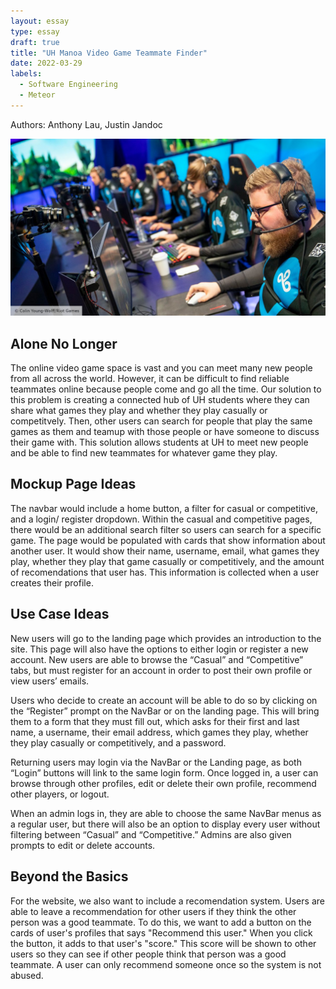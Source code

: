```yaml
---
layout: essay
type: essay
draft: true
title: "UH Manoa Video Game Teammate Finder"
date: 2022-03-29
labels:
  - Software Engineering
  - Meteor
---
```

Authors: Anthony Lau, Justin Jandoc

<img class="ui large image" src="../images/c9teammates.jpg">

## Alone No Longer

The online video game space is vast and you can meet many new people from all across the world. However, it can be difficult to find reliable teammates online because people come and go all the time. Our solution to this problem is creating a connected hub of UH students where they can share what games they play and whether they play casually or competitvely. Then, other users can search for people that play the same games as them and teamup with those people or have someone to discuss their game with. This solution allows students at UH to meet new people and be able to find new teammates for whatever game they play. 

## Mockup Page Ideas

The navbar would include a home button, a filter for casual or competitive, and a login/ register dropdown. Within the casual and competitive pages, there would be an additional search filter so users can search for a specific game. The page would be populated with cards that show information about another user. It would show their name, username, email, what games they play, whether they play that game casually or competitively, and the amount of recomendations that user has. This information is collected when a user creates their profile.

## Use Case Ideas

New users will go to the landing page which provides an introduction to the site. This page will also have the options to either login or register a new account. New users are able to browse the “Casual” and “Competitive” tabs, but must register for an account in order to post their own profile or view users’ emails.

Users who decide to create an account will be able to do so by clicking on the “Register” prompt on the NavBar or on the landing page. This will bring them to a form that they must fill out, which asks for their first and last name, a username, their email address, which games they play, whether they play casually or competitively, and a password.

Returning users may login via the NavBar or the Landing page, as both “Login” buttons will link to the same login form. Once logged in, a user can browse through other profiles, edit or delete their own profile, recommend other players, or logout.

When an admin logs in, they are able to choose the same NavBar menus as a regular user, but there will also be an option to display every user without filtering between “Casual” and “Competitive.” Admins are also given prompts to edit or delete accounts.

## Beyond the Basics

For the website, we also want to include a recomendation system. Users are able to leave a recommendation for other users if they think the other person was a good teammate. To do this, we want to add a button on the cards of user's profiles that says "Recommend this user." When you click the button, it adds to that user's "score." This score will be shown to other users so they can see if other people think that person was a good teammate. A user can only recommend someone once so the system is not abused.
